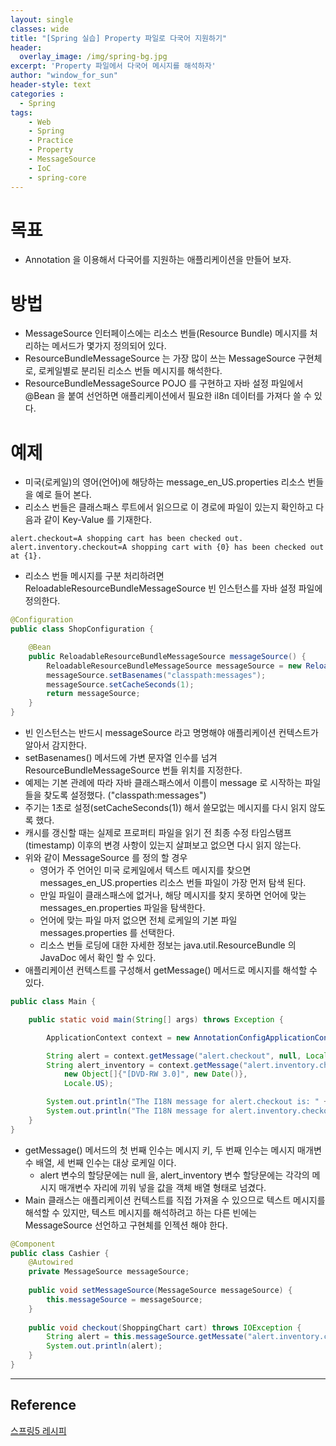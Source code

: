 ```yaml
--- 
layout: single
classes: wide
title: "[Spring 실습] Property 파일로 다국어 지원하기"
header:
  overlay_image: /img/spring-bg.jpg
excerpt: 'Property 파일에서 다국어 메시지를 해석하자'
author: "window_for_sun"
header-style: text
categories :
  - Spring
tags:
    - Web
    - Spring
    - Practice
    - Property
    - MessageSource
    - IoC
    - spring-core
---  
```


# 목표
- Annotation 을 이용해서 다국어를 지원하는 애플리케이션을 만들어 보자.

# 방법
- MessageSource 인터페이스에는 리소스 번들(Resource Bundle) 메시지를 처리하는 메서드가 몇가지 정의되어 있다.
- ResourceBundleMessageSource 는 가장 많이 쓰는 MessageSource 구현체로, 로케일별로 분리된 리소스 번들 메시지를 해석한다.
- ResourceBundleMessageSource POJO 를 구현하고 자바 설정 파일에서 @Bean 을 붙여 선언하면 애플리케이션에서 필요한 il8n 데이터를 가져다 쓸 수 있다.

# 예제
- 미국(로케일)의 영어(언어)에 해당하는 message_en_US.properties 리소스 번들을 예로 들어 본다.
- 리소스 번들은 클래스패스 루트에서 읽으므로 이 경로에 파일이 있는지 확인하고 다음과 같이 Key-Value 를 기재한다.

```
alert.checkout=A shopping cart has been checked out.
alert.inventory.checkout=A shopping cart with {0} has been checked out at {1}.
```  

- 리소스 번들 메시지를 구분 처리하려면 ReloadableResourceBundleMessageSource 빈 인스턴스를 자바 설정 파일에 정의한다.

```java
@Configuration
public class ShopConfiguration {

    @Bean
    public ReloadableResourceBundleMessageSource messageSource() {
        ReloadableResourceBundleMessageSource messageSource = new ReloadableResourceBundleMessageSource();
        messageSource.setBasenames("classpath:messages");
        messageSource.setCacheSeconds(1);
        return messageSource;
    }
}
```  

- 빈 인스턴스는 반드시 messageSource 라고 명명해야 애플리케이션 컨텍스트가 알아서 감지한다.
- setBasenames() 메서드에 가변 문자열 인수를 넘겨 ResourceBundleMessageSource 번들 위치를 지정한다.
- 예제는 기본 관례에 따라 자바 클래스패스에서 이름이 message 로 시작하는 파일들을 찾도록 설정했다. ("classpath:messages")
- 주기는 1초로 설정(setCacheSeconds(1)) 해서 쓸모없는 메시지를 다시 읽지 않도록 했다.
- 캐시를 갱신할 때는 실제로 프로퍼티 파일을 읽기 전 최종 수정 타임스탬프(timestamp) 이후의 변경 사항이 있는지 살펴보고 없으면 다시 읽지 않는다.
- 위와 같이 MessageSource 를 정의 할 경우
	- 영어가 주 언어인 미국 로케일에서 텍스트 메시지를 찾으면 messages_en_US.properties 리소스 번들 파일이 가장 먼저 탐색 된다.
	- 만일 파일이 클래스패스에 없거나, 해당 메시지를 찾지 못하면 언어에 맞는 messages_en.properties 파일을 탐색한다.
	- 언어에 맞는 파일 마저 없으면 전체 로케일의 기본 파일 messages.properties 를 선택한다.
	- 리소스 번들 로딩에 대한 자세한 정보는 java.util.ResourceBundle 의 JavaDoc 에서 확인 할 수 있다.
- 애플리케이션 컨텍스트를 구성해서 getMessage() 메서드로 메시지를 해석할 수 있다.

```java
public class Main {

    public static void main(String[] args) throws Exception {

        ApplicationContext context = new AnnotationConfigApplicationContext(ShopConfiguration.class);

        String alert = context.getMessage("alert.checkout", null, Locale.US);
        String alert_inventory = context.getMessage("alert.inventory.checkout",
            new Object[]{"[DVD-RW 3.0]", new Date()},
            Locale.US);

        System.out.println("The I18N message for alert.checkout is: " + alert);
        System.out.println("The I18N message for alert.inventory.checkout is: " + alert_inventory);
    }
}
```  


- getMessage() 메서드의 첫 번째 인수는 메시지 키, 두 번째 인수는 메시지 매개변수 배열, 세 번째 인수는 대상 로케일 이다.
	- alert 변수의 할당문에는 null 을, alert_inventory 변수 할당문에는 각각의 메시지 매개변수 자리에 끼워 넣을 값을 객체 배열 형태로 넘겼다.
- Main 클래스는 애플리케이션 컨텍스트를 직접 가져올 수 있으므로 텍스트 메시지를 해석할 수 있지만, 텍스트 메시지를 해석하려고 하는 다른 빈에는 MessageSource 선언하고 구현체를 인젝션 해야 한다.

```java
@Component
public class Cashier {
	@Autowired
	private MessageSource messageSource;
	
	public void setMessageSource(MessageSource messageSource) {
		this.messageSource = messageSource;
	}
	
	public void checkout(ShoppingChart cart) throws IOException {
		String alert = this.messageSource.getMessate("alert.inventory.checkout", new Object[] {cart.getItems(), new Date()}, Locale.US);
		System.out.println(alert);
	}
}
```
	
---
## Reference
[스프링5 레시피](https://book.naver.com/bookdb/book_detail.nhn?bid=13911953)  
